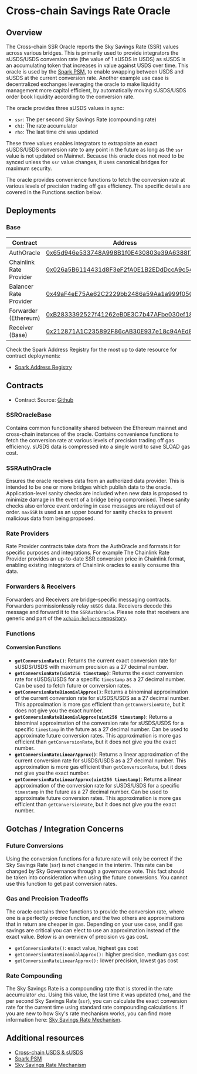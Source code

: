 # Cross-chain Savings Rate Oracle

## Overview

The Cross-chain SSR Oracle reports the Sky Savings Rate (SSR) values across various bridges. This is primarily used to provide integrators the sUSDS/USDS conversion rate (the value of 1 sUSDS in USDS) as sUSDS is an accumulating token that increases in value against USDS over time. This oracle is used by the [Spark PSM](/dev/savings/spark-psm), to enable swapping between USDS and sUSDS at the current conversion rate. Another example use case is decentralized exchanges leveraging the oracle to make liquidity management more capital efficient, by automatically moving sUSDS/USDS order book liquidity according to the conversion rate.

The oracle provides three sUSDS values in sync:&#x20;

* `ssr`: The per second Sky Savings Rate (compounding rate)
* `chi`: The rate accumulator
* `rho`: The last time chi was updated

These three values enables integrators to extrapolate an exact sUSDS/USDS conversion rate to any point in the future as long as the `ssr` value is not updated on Mainnet. Because this oracle does not need to be synced unless the `ssr` value changes, it uses canonical bridges for maximum security.

The oracle provides convenience functions to fetch the conversion rate at various levels of precision trading off gas efficiency. The specific details are covered in the Functions section below.

## Deployments

### Base

| Contract                | Address                                                                                                               |
| ----------------------- | --------------------------------------------------------------------------------------------------------------------- |
| AuthOracle              | [0x65d946e533748A998B1f0E430803e39A6388f7a1](https://basescan.org/address/0x65d946e533748A998B1f0E430803e39A6388f7a1) |
| Chainlink Rate Provider | [0x026a5B6114431d8F3eF2fA0E1B2EDdDccA9c540E](https://basescan.org/address/0x026a5B6114431d8F3eF2fA0E1B2EDdDccA9c540E) |
| Balancer Rate Provider  | [0x49aF4eE75Ae62C2229bb2486a59Aa1a999f050f0](https://basescan.org/address/0x49aF4eE75Ae62C2229bb2486a59Aa1a999f050f0) |
| Forwarder (Ethereum)    | [0xB2833392527f41262eB0E3C7b47AFbe030ef188E](https://basescan.org/address/0xB2833392527f41262eB0E3C7b47AFbe030ef188E) |
| Receiver (Base)         | [0x212871A1C235892F86cAB30E937e18c94AEd8474](https://basescan.org/address/0x212871A1C235892F86cAB30E937e18c94AEd8474) |


Check the Spark Address Registry for the most up to date resource for contract deployments:

- [Spark Address Registry](/dev/deployments#spark-address-registry)

## Contracts

* Contract Source: [Github](https://github.com/marsfoundation/xchain-ssr-oracle/)

### SSROracleBase

Contains common functionality shared between the Ethereum mainnet and cross-chain instances of the oracle. Contains convenience functions to fetch the conversion rate at various levels of precision trading off gas efficiency. sUSDS data is compressed into a single word to save SLOAD gas cost.

### SSRAuthOracle

Ensures the oracle receives data from an authorized data provider. This is intended to be one or more bridges which publish data to the oracle. Application-level sanity checks are included when new data is proposed to minimize damage in the event of a bridge being compromised. These sanity checks also enforce event ordering in case messages are relayed out of order. `maxSSR` is used as an upper bound for sanity checks to prevent malicious data from being proposed.

### Rate Providers
Rate Provider contracts take data from the AuthOracle and formats it for specific purposes and integrations. For example The Chainlink Rate Provider provides an up-to-date SSR conversion price in Chainlink format, enabling existing integrators of Chainlink oracles to easily consume this data.

### Forwarders & Receivers

Forwarders and Receivers are bridge-specific messaging contracts. Forwarders permissionlessly relay `sUSDS` data. Receivers decode this message and forward it to the `SSRAuthOracle`. Please note that receivers are generic and part of the [`xchain-helpers` repository](https://github.com/marsfoundation/xchain-helpers).

### Functions

#### **Conversion Functions**

* **`getConversionRate()`**: Returns the current exact conversion rate for sUSDS/USDS with maximum precision as a 27 decimal number.
* **`getConversionRate(uint256 timestamp)`**: Returns the exact conversion rate for sUSDS/USDS for a specific `timestamp` as a 27 decimal number. Can be used to fetch future or conversion rates.
* **`getConversionRateBinomialApprox()`**: Returns a binominal approximation of the current conversion rate for sUSDS/USDS as a 27 decimal number. This approximation is more gas efficient than `getConversionRate`, but it does not give you the exact number.
* **`getConversionRateBinomialApprox(uint256 timestamp)`**: Returns a binominal approximation of the conversion rate for sUSDS/USDS for a specific `timestamp` in the future as a 27 decimal number. Can be used to approximate future conversion rates. This approximation is more gas efficient than `getConversionRate`, but it does not give you the exact number.
* **`getConversionRateLinearApprox()`**: Returns a linear approximation of the current conversion rate for sUSDS/USDS as a 27 decimal number. This approximation is more gas efficient than `getConversionRate`, but it does not give you the exact number.
* **`getConversionRateLinearApprox(uint256 timestamp)`**: Returns a linear approximation of the conversion rate for sUSDS/USDS for a specific `timestamp` in the future as a 27 decimal number. Can be used to approximate future conversion rates. This approximation is more gas efficient than `getConversionRate`, but it does not give you the exact number.

## Gotchas / Integration Concerns

### Future Conversions

Using the conversion functions for a future rate will only be correct if the Sky Savings Rate (ssr) is not changed in the interim. This rate can be changed by Sky Governance through a governance vote. This fact should be taken into consideration when using the future conversions. You cannot use this function to get past conversion rates.

### Gas and Precision Tradeoffs

The oracle contains three functions to provide the conversion rate, where one is a perfectly precise function, and the two others are approximations that in return are cheaper in gas. Depending on your use case, and if gas savings are critical you can elect to use an approximation instead of the exact value. Below is an overview of precision vs gas cost.

* `getConversionRate()`: exact value, highest gas cost
* `getConversionRateBinomialApprox():` higher precision, medium gas cost
* `getConversionRateLinearApprox():`  lower precision, lowest gas cost

### Rate Compounding

The Sky Savings Rate is a compounding rate that is stored in the rate accumulator `chi`. Using this value, the last time it was updated (`rho`), and the per second Sky Savings Rate (`ssr`), you can calculate the exact conversion rate for the current time using standard rate compounding calculations. If you are new to how Sky's rate mechanism works, you can find more information here: [Sky Savings Rate Mechanism](https://github.com/makerdao/developerguides/blob/master/mcd/intro-rate-mechanism/intro-rate-mechanism.md#dai-savings-rate).

## Additional resources

* [Cross-chain USDS & sUSDS](/dev/savings/cross-chain-usds-and-susds)
* [Spark PSM](/dev/savings/spark-psm)
* [Sky Savings Rate Mechanism](https://github.com/makerdao/developerguides/blob/master/mcd/intro-rate-mechanism/intro-rate-mechanism.md#dai-savings-rate)


